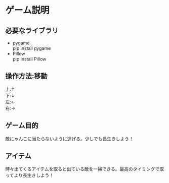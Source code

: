 # ゲーム説明

## 必要なライブラリ

- pygame  
  pip install pygame
- Pillow  
  pip install Pillow

## 操作方法:移動

上:↑  
下:↓  
左:←  
右:→

## ゲーム目的

敵にゃんこに当たらないように逃げる。少しでも長生きしよう！

## アイテム

時々出てくるアイテムを取ると出ている敵を一掃できる。最高のタイミングで取ってより長生きしよう！
